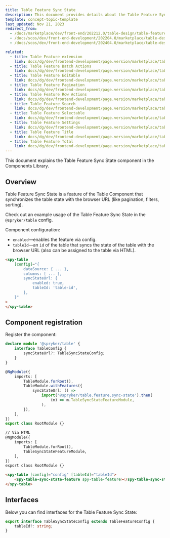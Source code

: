 ```yaml
---
title: Table Feature Sync State
description: This document provides details about the Table Feature Sync State component in the Components Library.
template: concept-topic-template
last_updated: Nov 21, 2023
redirect_from:
  - /docs/marketplace/dev/front-end/202212.0/table-design/table-features/table-feature-sync-state.html
  - /docs/scos/dev/front-end-development/202204.0/marketplace/table-design/table-feature-extension/table-feature-sync-state.html
  - /docs/scos/dev/front-end-development/202404.0/marketplace/table-design/table-feature-extension/table-feature-sync-state.html

related:
  - title: Table Feature extension
    link: docs/dg/dev/frontend-development/page.version/marketplace/table-design/table-feature-extension/table-feature-extension.html
  - title: Table Feature Batch Actions
    link: docs/dg/dev/frontend-development/page.version/marketplace/table-design/table-feature-extension/table-feature-batch-actions.html
  - title: Table Feature Editable
    link: docs/dg/dev/frontend-development/page.version/marketplace/table-design/table-feature-extension/table-feature-editable.html
  - title: Table Feature Pagination
    link: docs/dg/dev/frontend-development/page.version/marketplace/table-design/table-feature-extension/table-feature-pagination.html
  - title: Table Feature Row Actions
    link: docs/dg/dev/frontend-development/page.version/marketplace/table-design/table-feature-extension/table-feature-row-actions.html
  - title: Table Feature Search
    link: docs/dg/dev/frontend-development/page.version/marketplace/table-design/table-feature-extension/table-feature-search.html
  - title: Table Feature Selectable
    link: docs/dg/dev/frontend-development/page.version/marketplace/table-design/table-feature-extension/table-feature-selectable.html
  - title: Table Feature Settings
    link: docs/dg/dev/frontend-development/page.version/marketplace/table-design/table-feature-extension/table-feature-settings.html
  - title: Table Feature Title
    link: docs/dg/dev/frontend-development/page.version/marketplace/table-design/table-feature-extension/table-feature-title.html
  - title: Table Feature Total
    link: docs/dg/dev/frontend-development/page.version/marketplace/table-design/table-feature-extension/table-feature-total.html
---
```


This document explains the Table Feature Sync State component in the Components Library.

## Overview

Table Feature Sync State is a feature of the Table Component that synchronizes the table state with the browser URL (like pagination, filters, sorting).

Check out an example usage of the Table Feature Sync State in the `@spryker/table` config.

Component configuration:

- `enabled`—enables the feature via config.   
- `tableId`—an `id` of the table that syncs the state of the table with the browser URL (also can be assigned to the table via HTML).  

```html
<spy-table
    [config]="{
        dataSource: { ... },
        columns: [ ... ],
        syncStateUrl: {
            enabled: true,
            tableId: 'table-id',
        },                                                                                           
    }"
>
</spy-table>
```

## Component registration

Register the component:

```ts
declare module '@spryker/table' {
    interface TableConfig {
        syncStateUrl?: TableSyncStateConfig;
    }
}

@NgModule({
    imports: [
        TableModule.forRoot(),
        TableModule.withFeatures({
            syncStateUrl: () =>
                import('@spryker/table.feature.sync-state').then(
                    (m) => m.TableSyncStateFeatureModule,
                ),
        }),
    ],
})
export class RootModule {}
```

```html
// Via HTML
@NgModule({
    imports: [
        TableModule.forRoot(),
        TableSyncStateFeatureModule,
    ],
})
export class RootModule {}

<spy-table [config]="config" [tableId]="tableId">
    <spy-table-sync-state-feature spy-table-feature></spy-table-sync-state-feature>
</spy-table>
```

## Interfaces

Below you can find interfaces for the Table Feature Sync State:

```ts
export interface TableSyncStateConfig extends TableFeatureConfig {
    tableId?: string;
}
```

